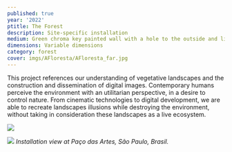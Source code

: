 ```yaml
---
published: true
year: '2022'
ptitle: The Forest
description: Site-specific installation
medium: Green chroma key painted wall with a hole to the outside and light reflectors
dimensions: Variable dimensions
category: forest
cover: imgs/AFloresta/AFloresta_far.jpg
---
```

This project references our understanding of vegetative landscapes and the construction and dissemination of digital images. Contemporary humans perceive the environment with an utilitarian perspective, in a desire to control nature. From cinematic technologies to digital development, we are able to recreate landscapes illusions while destroying the environment, without taking in consideration these landscapes as a live ecosystem.

![]({{site.baseurl}}/imgs/AFloresta/AFloresta_closeup.jpg)

![]({{site.baseurl}}/imgs/AFloresta/AFloresta_supercloseup.jpg)
_Installation view at Paço das Artes, São Paulo, Brasil._
